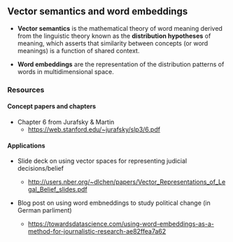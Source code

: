 
## Vector semantics and word embeddings


* __Vector semantics__ is the mathematical theory of word meaning derived from the linguistic theory known as the __distribution hypotheses__ of meaning, which asserts that similarity between concepts (or word meanings) is a function of shared context.

* __Word embeddings__ are the representation of the distribution patterns of words in multidimensional space.




### Resources


#### Concept papers and chapters

* Chapter 6 from Jurafsky & Martin
  *  https://web.stanford.edu/~jurafsky/slp3/6.pdf




#### Applications

* Slide deck on using vector spaces for representing judicial decisions/belief
  * http://users.nber.org/~dlchen/papers/Vector_Representations_of_Legal_Belief_slides.pdf

* Blog post on using word embneddings to study political change (in German parliment)
  * https://towardsdatascience.com/using-word-embeddings-as-a-method-for-journalistic-research-ae82ffea7a62


